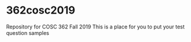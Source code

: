 # 362cosc2019
Repository for COSC 362 Fall 2019
This is a place for you to put your test question samples
